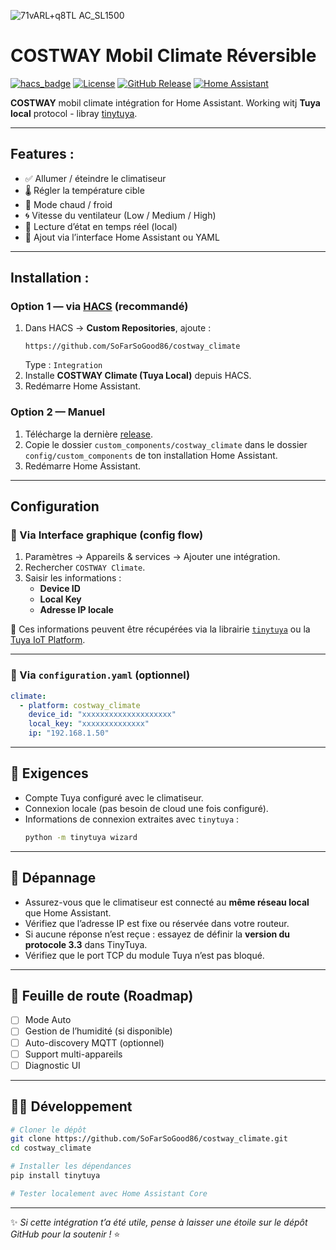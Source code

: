 ![71vARL+q8TL _AC_SL1500_](https://github.com/user-attachments/assets/2dbe8c3d-b0d0-470f-86dc-2c47972e61c2)


# COSTWAY Mobil Climate Réversible 

[![hacs_badge](https://img.shields.io/badge/HACS-Custom-41BDF5.svg)](https://hacs.xyz)
[![License](https://img.shields.io/github/license/SoFarSoGood86/costway_climate)](LICENSE)
[![GitHub Release](https://img.shields.io/github/v/release/SoFarSoGood86/costway_climate)](https://github.com/SoFarSoGood86/costway_climate/releases)
[![Home Assistant](https://img.shields.io/badge/Home%20Assistant-Integration-41BDF5)](https://www.home-assistant.io/)

**COSTWAY** mobil climate intégration for Home Assistant.
Working witj **Tuya local** protocol - libray [tinytuya](https://github.com/jasonacox/tinytuya).

---

## Features :

- ✅ Allumer / éteindre le climatiseur  
- 🌡️ Régler la température cible  
- 🔄 Mode chaud / froid  
- 🌀 Vitesse du ventilateur (Low / Medium / High)  
- 📡 Lecture d’état en temps réel (local)  
- 🧭 Ajout via l’interface Home Assistant ou YAML

---

## Installation :

### Option 1 — via [HACS](https://hacs.xyz) (recommandé)

1. Dans HACS → **Custom Repositories**, ajoute :  
   ```
   https://github.com/SoFarSoGood86/costway_climate
   ```
   Type : `Integration`
2. Installe **COSTWAY Climate (Tuya Local)** depuis HACS.
3. Redémarre Home Assistant.

### Option 2 — Manuel

1. Télécharge la dernière [release](https://github.com/SoFarSoGood86/costway_climate/releases).  
2. Copie le dossier `custom_components/costway_climate` dans le dossier `config/custom_components` de ton installation Home Assistant.  
3. Redémarre Home Assistant.

---

## Configuration

### 📲 Via Interface graphique (config flow)

1. Paramètres → Appareils & services → Ajouter une intégration.  
2. Rechercher `COSTWAY Climate`.  
3. Saisir les informations :
   - **Device ID**
   - **Local Key**
   - **Adresse IP locale**

📝 Ces informations peuvent être récupérées via la librairie [`tinytuya`](https://github.com/jasonacox/tinytuya) ou la [Tuya IoT Platform](https://iot.tuya.com).

---

### 🧾 Via `configuration.yaml` (optionnel)

```yaml
climate:
  - platform: costway_climate
    device_id: "xxxxxxxxxxxxxxxxxxxx"
    local_key: "xxxxxxxxxxxxxx"
    ip: "192.168.1.50"
```

---

## 🧪 Exigences

- Compte Tuya configuré avec le climatiseur.  
- Connexion locale (pas besoin de cloud une fois configuré).  
- Informations de connexion extraites avec `tinytuya` :
  ```bash
  python -m tinytuya wizard
  ```

---

## 🧰 Dépannage

- Assurez-vous que le climatiseur est connecté au **même réseau local** que Home Assistant.  
- Vérifiez que l’adresse IP est fixe ou réservée dans votre routeur.  
- Si aucune réponse n’est reçue : essayez de définir la **version du protocole 3.3** dans TinyTuya.  
- Vérifiez que le port TCP du module Tuya n’est pas bloqué.

---

## 🚀 Feuille de route (Roadmap)

- [ ] Mode Auto
- [ ] Gestion de l’humidité (si disponible)
- [ ] Auto-discovery MQTT (optionnel)
- [ ] Support multi-appareils
- [ ] Diagnostic UI

---

## 🧑‍💻 Développement

```bash
# Cloner le dépôt
git clone https://github.com/SoFarSoGood86/costway_climate.git
cd costway_climate

# Installer les dépendances
pip install tinytuya

# Tester localement avec Home Assistant Core
```

---

✨ *Si cette intégration t’a été utile, pense à laisser une étoile sur le dépôt GitHub pour la soutenir !* ⭐
